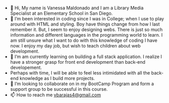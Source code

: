 - 👋 Hi, My name is Vanessa Maldonado and I am a Library Media Specialist at an Elementary School in San Diego.
- 👀 I’m been interested in coding since I was in College; when I use to play around with HTML and styling. Boy have things change from how I last remember it. But, I seem to enjoy designing webs. There is just so much information and different languages in the programming world to learn. I am still unsure what I want to do with this knowledge of coding I have now. I enjoy my day job, but wish to teach children about web development. 
- 🌱 I’m am currently learning on building a full stack application. I realize I have a stronger grasp for front end development than back-end developement. 
- Perhaps with time, I will be able to feel less intimidated with all the back-end knowledge as I build more projects.
- 💞️ I’m looking to collaborate on in my BootCamp Program and form a support group to be successful in this course.
- 📫 How to reach me vbarajas4@gmail.com

<!---
vbarajas4/vbarajas4 is a ✨ special ✨ repository because its `README.md` (this file) appears on your GitHub profile.
You can click the Preview link to take a look at your changes.
--->

